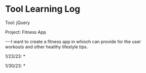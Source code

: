 # Tool Learning Log

Tool: jQuery

Project: Fitness App

---I want to create a fitness app in whioch can provide for the user workouts and other healthy lifestyle tips.


1/23/23:
*

1/30/23:
* 


<!--
* Links you used today (websites, videos, etc)
* Things you tried, progress you made, etc
* Challenges, a-ha moments, etc
* Questions you still have
* What you're going to try next
-->
